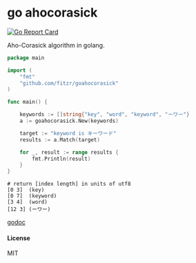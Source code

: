 go ahocorasick
===========
[![Go Report Card](https://goreportcard.com/badge/github.com/fitzr/goahocorasick)](https://goreportcard.com/report/github.com/fitzr/goahocorasick)

Aho-Corasick algorithm in golang.

~~~ go
package main

import (
    "fmt"
    "github.com/fitzr/goahocorasick"
)

func main() {

    keywords := []string{"key", "word", "keyword", "ーワー"}
    a := goahocorasick.New(keywords)

    target := "keyword is キーワード"
    results := a.Match(target)

    for _, result := range results {
        fmt.Println(result)
    }
}
~~~

~~~
# return [index length] in units of utf8
[0 3]  (key)
[0 7]  (keyword)
[3 4]  (word)
[12 3] (ーワー)
~~~

[godoc](https://godoc.org/github.com/fitzr/goahocorasick)

#### License
MIT